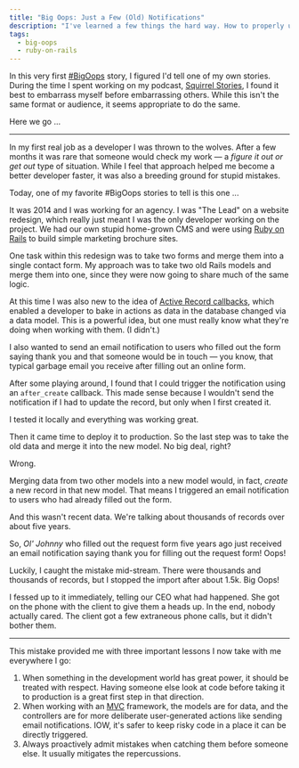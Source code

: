 ```yaml
---
title: "Big Oops: Just a Few (Old) Notifications"
description: "I've learned a few things the hard way. How to properly use Active Record callbacks with Ruby on Rails is one of those things."
tags:
  - big-oops
  - ruby-on-rails
---
```


In this very first [#BigOops](/blog/tag/big-oops/) story, I figured I'd tell one of my own stories. During the time I spent working on my podcast, [Squirrel Stories](https://www.squirrelstories.fm/), I found it best to embarrass myself before embarrassing others. While this isn't the same format or audience, it seems appropriate to do the same.

Here we go ...

---

In my first real job as a developer I was thrown to the wolves. After a few months it was rare that someone would check my work — a _figure it out or get out_ type of situation. While I feel that approach helped me become a better developer faster, it was also a breeding ground for stupid mistakes.

Today, one of my favorite #BigOops stories to tell is this one ...

It was 2014 and I was working for an agency. I was "The Lead" on a website redesign, which really just meant I was the only developer working on the project. We had our own stupid home-grown CMS and were using [Ruby on Rails](https://rubyonrails.org/) to build simple marketing brochure sites.

One task within this redesign was to take two forms and merge them into a single contact form. My approach was to take two old Rails models and merge them into one, since they were now going to share much of the same logic.

At this time I was also new to the idea of [Active Record callbacks](https://guides.rubyonrails.org/active_record_callbacks.html), which enabled a developer to bake in actions as data in the database changed via a data model. This is a powerful idea, but one must really know what they're doing when working with them. (I didn't.)

I also wanted to send an email notification to users who filled out the form saying thank you and that someone would be in touch — you know, that typical garbage email you receive after filling out an online form.

After some playing around, I found that I could trigger the notification using an `after_create` callback. This made sense because I wouldn't send the notification if I had to update the record, but only when I first created it.

I tested it locally and everything was working great.

Then it came time to deploy it to production. So the last step was to take the old data and merge it into the new model. No big deal, right?

Wrong.

Merging data from two other models into a new model would, in fact, _create_ a new record in that new model. That means I triggered an email notification to users who had already filled out the form.

And this wasn't recent data. We're talking about thousands of records over about five years.

So, _Ol' Johnny_ who filled out the request form five years ago just received an email notification saying thank you for filling out the request form! Oops!

Luckily, I caught the mistake mid-stream. There were thousands and thousands of records, but I stopped the import after about 1.5k. Big Oops!

I fessed up to it immediately, telling our CEO what had happened. She got on the phone with the client to give them a heads up. In the end, nobody actually cared. The client got a few extraneous phone calls, but it didn't bother them.

---

This mistake provided me with three important lessons I now take with me everywhere I go:

1. When something in the development world has great power, it should be treated with respect. Having someone else look at code before taking it to production is a great first step in that direction.
2. When working with an [MVC](https://en.wikipedia.org/wiki/Model%E2%80%93view%E2%80%93controller) framework, the models are for data, and the controllers are for more deliberate user-generated actions like sending email notifications. IOW, it's safer to keep risky code in a place it can be directly triggered.
3. Always proactively admit mistakes when catching them before someone else. It usually mitigates the repercussions.
